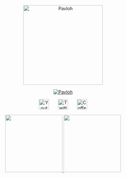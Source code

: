 <p align="center">
  <a href="https://github.com/ImPavloh">
    <img src="https://pbs.twimg.com/profile_images/1627370674619572224/IZPhBPa2_400x400.jpg" height=250px width=250px alt="Pavloh" /></a>
</p>

<p align="center">
  <a href="https://github.com/ImPavloh">
    <img src="https://readme-typing-svg.demolab.com?font=Fira+Code&size=32&duration=3000&color=CA88DF&center=true&vCenter=true&width=435&lines=<%20Pavloh%20>" alt="Pavloh" /></a> 
</p>

<p align="center">
  <a href="https://www.youtube.com/c/Pavloh"><img width="32px" alt="Youtube" src="https://i.imgur.com/qiXu7b2.png"/></a>
  &#8287;&#8287;&#8287;&#8287;&#8287;
  <a href="https://twitter.com/ImPavloh"><img width="32px" alt="Twitter" src="https://i.imgur.com/OXZM1L6.png"/></a>
  &#8287;&#8287;&#8287;&#8287;&#8287;
  <a href="https://buymeacoffee.com/mPavloh"><img width="32px" alt="Coffee"src="https://i.imgur.com/PpLeD3K.png"/></a>
</p>

<p align="center">
  <a href="https://github.com/ImPavloh">
    <img height="180em" src="https://github-readme-stats.vercel.app/api?username=ImPavloh&show_icons=true&theme=radical" />
    <img height="180em" src="https://github-readme-stats.vercel.app/api/top-langs/?username=ImPavloh&layout=compact&theme=radical" />
  </a>
</p>
